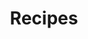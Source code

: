 ---
layout: collection
title: "Recipes"
collection: recipes
permalink: /recipes/
author_profile: false
---